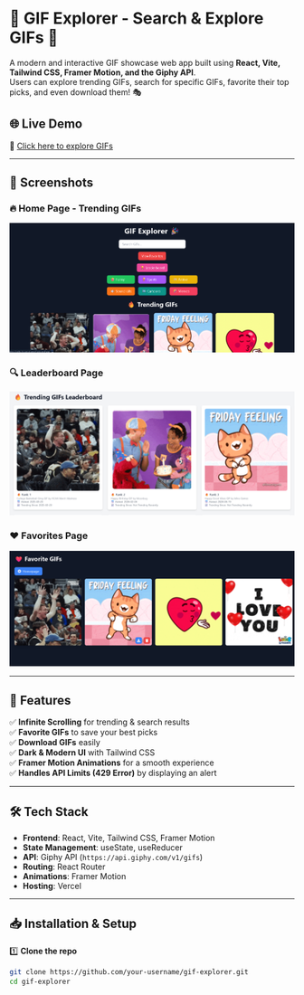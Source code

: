 # 🎉 GIF Explorer - Search & Explore GIFs 🚀

A modern and interactive GIF showcase web app built using **React, Vite, Tailwind CSS, Framer Motion, and the Giphy API**.  
Users can explore trending GIFs, search for specific GIFs, favorite their top picks, and even download them! 🎭  

## 🌐 Live Demo
🔗 [Click here to explore GIFs](https://giffy-fy.vercel.app/)  

---

## 📸 Screenshots
### 🔥 Home Page - Trending GIFs
![Trending GIFs](./src/assets/Screenshot%202025-03-21%20165548.png)

### 🔍 Leaderboard Page
![Search GIFs](./src/assets//Screenshot%202025-03-21%20165603.png)

### ❤️ Favorites Page
![Favorites](./src/assets/Screenshot%202025-03-21%20165626.png)

---

## 🚀 Features
✅ **Infinite Scrolling** for trending & search results  
✅ **Favorite GIFs** to save your best picks  
✅ **Download GIFs** easily  
✅ **Dark & Modern UI** with Tailwind CSS  
✅ **Framer Motion Animations** for a smooth experience  
✅ **Handles API Limits (429 Error)** by displaying an alert  

---

## 🛠️ Tech Stack
- **Frontend**: React, Vite, Tailwind CSS, Framer Motion  
- **State Management**: useState, useReducer  
- **API**: Giphy API (`https://api.giphy.com/v1/gifs`)  
- **Routing**: React Router  
- **Animations**: Framer Motion  
- **Hosting**: Vercel  

---

## 📥 Installation & Setup
1️⃣ **Clone the repo**
```sh
git clone https://github.com/your-username/gif-explorer.git
cd gif-explorer

